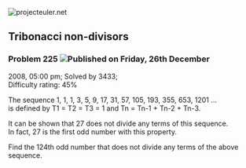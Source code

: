 ![projecteuler.net](images/print_page_logo.png)

## Tribonacci non-divisors

### Problem 225 ![](images/icon_info.png)Published on Friday, 26th December
2008, 05:00 pm; Solved by 3433;  
Difficulty rating: 45%

The sequence 1, 1, 1, 3, 5, 9, 17, 31, 57, 105, 193, 355, 653, 1201 ...  
is defined by T1 = T2 = T3 = 1 and Tn = Tn-1 \+ Tn-2 \+ Tn-3.

It can be shown that 27 does not divide any terms of this sequence.  
In fact, 27 is the first odd number with this property.

Find the 124th odd number that does not divide any terms of the above
sequence.

  
  

